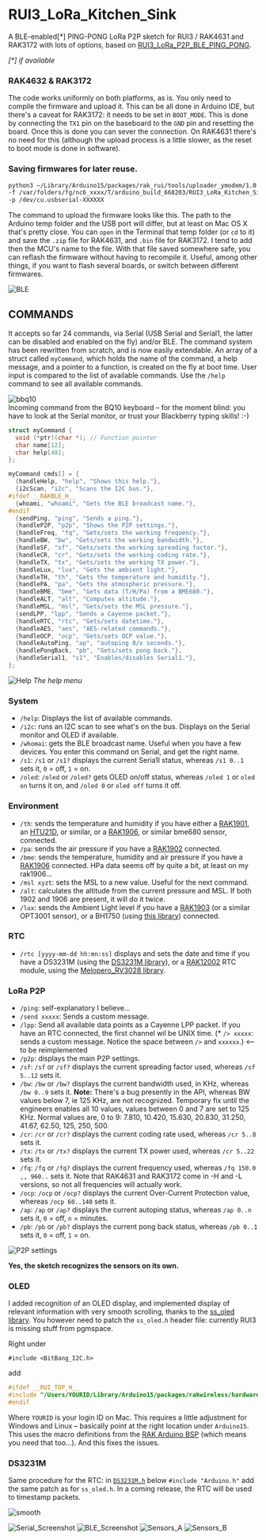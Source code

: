 # RUI3_LoRa_Kitchen_Sink

A BLE-enabled[*] PING-PONG LoRa P2P sketch for RUI3 / RAK4631 and RAK3172 with lots of options, based on [RUI3_LoRa_P2P_BLE_PING_PONG](https://github.com/Kongduino/RUI3_LoRa_P2P_BLE_PING_PONG).

_[*] if available_

### RAK4632 & RAK3172

The code works uniformly on both platforms, as is. You only need to compile the firmware and upload it. This can be all done in Arduino IDE, but there's a caveat for RAK3172: it needs to be set in `BOOT_MODE`. This is done by connecting the `TX1` pin on the baseboard to the `GND` pin and resetting the board. Once this is done you can sever the connection. On RAK4631 there's no need for this (although the upload process is a little slower, as the reset to boot mode is done in software).

### Saving firmwares for later reuse.

```bash
python3 ~/Library/Arduino15/packages/rak_rui/tools/uploader_ymodem/1.0.0/uploader_ymodem.py \
-f /var/folders/fg/nc6_xxxx/T/arduino_build_668203/RUI3_LoRa_Kitchen_Sink.ino.bin \
-p /dev/cu.usbserial-XXXXXX 
```

The command to upload the firmware looks like this. The path to the Arduino temp folder and the USB port will differ, but at least on Mac OS X that's pretty close. You can `open` in the Terminal that temp folder (or `cd` to it) and save the `.zip` file for RAK4631, and `.bin` file for RAK3172. I tend to add then the MCU's name to the file. With that file saved somewhere safe, you can reflash the firmware without having to recompile it. Useful, among other things, if you want to flash several boards, or switch between different firmwares.

![BLE](assets/BLE.png)

## COMMANDS
It accepts so far 24 commands, via Serial (USB Serial and Serial1, the latter can be disabled and enabled on the fly) and/or BLE. The command system has been rewritten from scratch, and is now easily extendable. An array of a struct called `myCommand`, which holds the name of the command, a help message, and a pointer to a function, is created on the fly at boot time. User input is compared to the list of available commands. Use the `/help` command to see all available commands.

![bbq10](assets/bbq10.png)<br />
Incoming command from the BQ10 keyboard – for the moment blind: you have to look at the Serial monitor, or trust your Blackberry typing skills! :-)

```c
struct myCommand {
  void (*ptr)(char *); // Function pointer
  char name[12];
  char help[48];
};

myCommand cmds[] = {
  {handleHelp, "help", "Shows this help."},
  {i2cScan, "i2c", "Scans the I2C bus."},
#ifdef __RAKBLE_H__
  {whoami, "whoami", "Gets the BLE broadcast name."},
#endif
  {sendPing, "ping", "Sends a ping."},
  {handleP2P, "p2p", "Shows the P2P settings."},
  {handleFreq, "fq", "Gets/sets the working frequency."},
  {handleBW, "bw", "Gets/sets the working bandwidth."},
  {handleSF, "sf", "Gets/sets the working spreading factor."},
  {handleCR, "cr", "Gets/sets the working coding rate."},
  {handleTX, "tx", "Gets/sets the working TX power."},
  {handleLux, "lux", "Gets the ambient light."},
  {handleTH, "th", "Gets the temperature and humidity."},
  {handlePA, "pa", "Gets the atmospheric pressure."},
  {handleBME, "bme", "Gets data (T/H/Pa) from a BME680."},
  {handleALT, "alt", "Computes altitude."},
  {handleMSL, "msl", "Gets/sets the MSL pressure."},
  {sendLPP, "lpp", "Sends a Cayenne packet."},
  {handleRTC, "rtc", "Gets/sets datetime."},
  {handleAES, "aes", "AES-related commands."},
  {handleOCP, "ocp", "Gets/sets OCP value."},
  {handleAutoPing, "ap", "autoping 0/x seconds."},
  {handlePongBack, "pb", "Gets/sets pong back."},
  {handleSerial1, "s1", "Enables/disables Serial1."},
};
```

![Help](assets/help.png)
*The help menu*

### System
* `/help`: Displays the list of available commands.
* `/i2c`: runs an I2C scan to see what's on the bus. Displays on the Serial monitor and OLED if available.
* `/whomai`: gets the BLE broadcast name. Useful when you have a few devices. You enter this command on Serial, and get the right name.
* `/s1`: `/s1` or `/s1?` displays the current Seria1l status, whereas `/s1 0..1` sets it, `0` = off, `1` = on.
* `/oled`: `/oled` or `/oled?` gets OLED on/off status, whereas `/oled 1` or `oled on` turns it on, and `/oled 0` or `oled off` turns it off.

### Environment
* `/th`: sends the temperature and humidity if you have either a [RAK1901](https://store.rakwireless.com/products/rak1901-shtc3-temperature-humidity-sensor), an [HTU21D](https://www.mikroe.com/htu21d-click), or similar, or a [RAK1906](https://store.rakwireless.com/products/rak1906-bme680-environment-sensor), or similar bme680 sensor, connected.
* `/pa`: sends the air pressure if you have a [RAK1902](https://store.rakwireless.com/products/rak1902-kps22hb-barometric-pressure-sensor) connected.
* `/bme`: sends the temperature, humidity and air pressure if you have a [RAK1906](https://store.rakwireless.com/products/rak1906-bme680-environment-sensor) connected. HPa data seems off by quite a bit, at least on my rak1906...
* `/msl xyzt`: sets the MSL to a new value. Useful for the next command.
* `/alt`: calculates the altitude from the current pressure and MSL. If both 1902 and 1906 are present, it will do it twice.
* `/lux`: sends the Ambient Light level if you have a [RAK1903](https://store.rakwireless.com/products/rak1903-opt3001dnpr-ambient-light-sensor) (or a similar OPT3001 sensor), or a BH1750 (using [this library](https://github.com/claws/BH1750)) connected.

### RTC
* `/rtc [yyyy-mm-dd hh:mn:ss]` displays and sets the date and time if you have a DS3231M (using the [DS3231M library](https://github.com/Zanduino/DS3231M)), or a [RAK12002](https://store.rakwireless.com/products/rtc-module-rak12002) RTC module, using the [Melopero_RV3028 library](https://github.com/melopero/Melopero_RV-3028_Arduino_Library).

### LoRa P2P
* `/ping`: self-explanatory I believe...
* `/send xxxxx`: Sends a custom message.
* `/lpp`: Send all available data points as a Cayenne LPP packet. If you have an RTC connected, the first channel wil be UNIX time.
(* `/> xxxxx`: sends a custom message. Notice the space between `/>` and `xxxxxx`.) <-- to be reimplemented
* `/p2p`: displays the main P2P settings.
* `/sf`: `/sf` or `/sf?` displays the current spreading factor used, whereas `/sf 5..12` sets it.
* `/bw`: `/bw` or `/bw?` displays the current bandwidth used, in KHz, whereas `/bw 0..9` sets it.
**Note:** There's a bug presently in the API, whereas BW values below 7, ie 125 KHz, are not recognized. Temporary fix until the engineers enables all 10 values, values between 0 and 7 are set to 125 KHz. Normal values are, 0 to 9: 7.810, 10.420, 15.630, 20.830, 31.250, 41.67, 62.50, 125, 250, 500.
* `/cr`: `/cr` or `/cr?` displays the current coding rate used, whereas `/cr 5..8` sets it.
* `/tx`: `/tx` or `/tx?` displays the current TX power used, whereas `/cr 5..22` sets it.
* `/fq`: `/fq` or `/fq?` displays the current frequency used, whereas `/fq 150.0 ,, 960..` sets it. Note that RAK4631 and RAK3172 come in -H and -L versions, so not all frequencies will actually work.
* `/ocp`: `/ocp` or `/ocp?` displays the current Over-Current Protection value, whereas `/ocp 60..140` sets it.
* `/ap`: `/ap` or `/ap?` displays the current autoping status, whereas `/ap 0..n` sets it, `0` = off, `n` = minutes.
* `/pb`: `/pb` or `/pb?` displays the current pong back status, whereas `/pb 0..1` sets it, `0` = off, `1` = on.

![P2P settings](assets/P2Psettings.png)

**Yes, the sketch recognizes the sensors on its own.**

### OLED

I added recognition of an OLED display, and implemented display of relevant information with very smooth scrolling, thanks to the [ss_oled library](https://github.com/bitbank2/ss_oled). You however need to patch the `ss_oled.h` header file: currently RUI3 is missing stuff from pgmspace.

Right under

`#include <BitBang_I2C.h>`

add

```c
#ifdef __RUI_TOP_H__
#include "/Users/YOURID/Library/Arduino15/packages/rakwireless/hardware/nrf52/1.0.1/cores/nRF5/avr/pgmspace.h"
#endif
```

Where `YOURID` is your login ID on Mac. This requires a little adjustment for Windows and Linux – basically point at the right location under `Arduino15`. This uses the macro definitions from the [RAK Arduino BSP](https://github.com/RAKWireless/RAK-nRF52-Arduino) (which means you need that too...). And this fixes the issues.

### DS3231M

Same procedure for the RTC: in [`DS3231M.h`](https://github.com/Zanduino/DS3231M) below `#include "Arduino.h"` add the same patch as for `ss_oled.h`. In a coming release, the RTC will be used to timestamp packets.

![smooth](assets/oledpingpong.gif)

![Serial_Screenshot](assets/Serial_Screenshot.png)
![BLE_Screenshot](assets/BLE_Screenshot.jpg)
![Sensors_A](assets/SensorsA.png)
![Sensors_B](assets/SensorsB.png)

